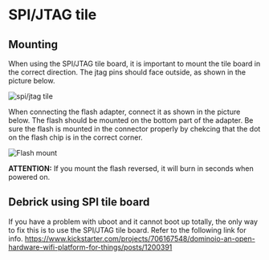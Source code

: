 SPI/JTAG tile
========

Mounting
----------
When using the SPI/JTAG tile board, it is important to mount the tile board in the correct direction. The jtag pins should face outside, as shown in the picture below.

![spi/jtag tile](https://static.gl-inet.com/docs/en/2.x/domino/pi/src/spi_jtag1.jpg)

When connecting the flash adapter, connect it as shown in the picture below. The flash should be mounted on the bottom part of the adapter. Be sure the flash is mounted in the connector properly by chekcing that the dot on the flash chip is in the correct corner.

![Flash mount](https://static.gl-inet.com/docs/en/2.x/domino/pi/src/flash-mount1.jpg)

**ATTENTION:** If you mount the flash reversed, it will burn in seconds when powered on.

Debrick using SPI tile board
----------------------------
If you have a problem with uboot and it cannot boot up totally, the only way to fix this is to use the SPI/JTAG tile board. Refer to the following link for info.
https://www.kickstarter.com/projects/706167548/dominoio-an-open-hardware-wifi-platform-for-things/posts/1200391


